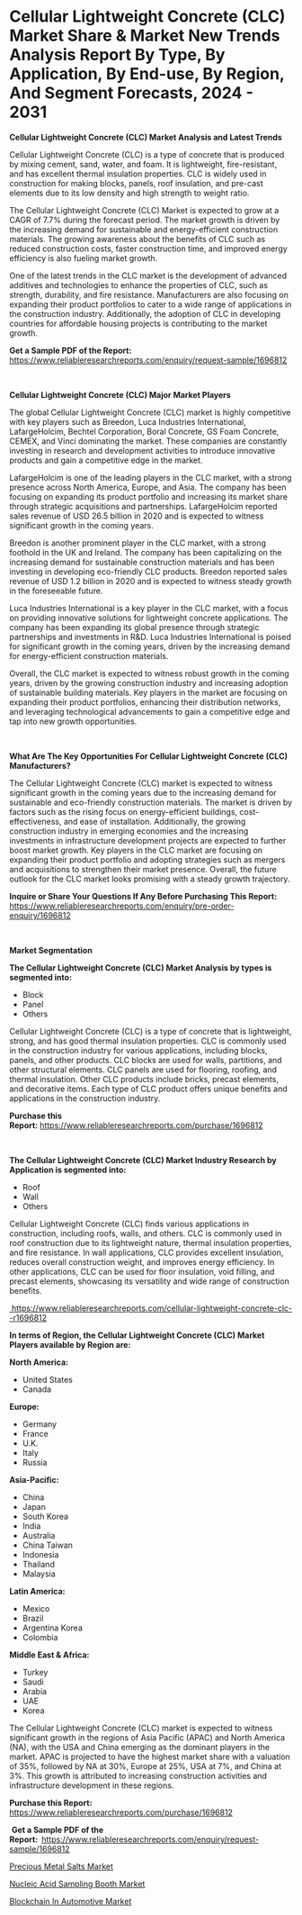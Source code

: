 <p><h1>Cellular Lightweight Concrete (CLC) Market Share & Market New Trends Analysis Report By Type, By Application, By End-use, By Region, And Segment Forecasts, 2024 - 2031</h1></p><p><strong>Cellular Lightweight Concrete (CLC) Market Analysis and Latest Trends</strong></p>
<p><p>Cellular Lightweight Concrete (CLC) is a type of concrete that is produced by mixing cement, sand, water, and foam. It is lightweight, fire-resistant, and has excellent thermal insulation properties. CLC is widely used in construction for making blocks, panels, roof insulation, and pre-cast elements due to its low density and high strength to weight ratio.</p><p>The Cellular Lightweight Concrete (CLC) Market is expected to grow at a CAGR of 7.7% during the forecast period. The market growth is driven by the increasing demand for sustainable and energy-efficient construction materials. The growing awareness about the benefits of CLC such as reduced construction costs, faster construction time, and improved energy efficiency is also fueling market growth.</p><p>One of the latest trends in the CLC market is the development of advanced additives and technologies to enhance the properties of CLC, such as strength, durability, and fire resistance. Manufacturers are also focusing on expanding their product portfolios to cater to a wide range of applications in the construction industry. Additionally, the adoption of CLC in developing countries for affordable housing projects is contributing to the market growth.</p></p>
<p><strong>Get a Sample PDF of the Report:&nbsp;</strong> <a href="https://www.reliableresearchreports.com/enquiry/request-sample/1696812">https://www.reliableresearchreports.com/enquiry/request-sample/1696812</a></p>
<p>&nbsp;</p>
<p><strong>Cellular Lightweight Concrete (CLC) Major Market Players</strong></p>
<p><p>The global Cellular Lightweight Concrete (CLC) market is highly competitive with key players such as Breedon, Luca Industries International, LafargeHolcim, Bechtel Corporation, Boral Concrete, GS Foam Concrete, CEMEX, and Vinci dominating the market. These companies are constantly investing in research and development activities to introduce innovative products and gain a competitive edge in the market.</p><p>LafargeHolcim is one of the leading players in the CLC market, with a strong presence across North America, Europe, and Asia. The company has been focusing on expanding its product portfolio and increasing its market share through strategic acquisitions and partnerships. LafargeHolcim reported sales revenue of USD 26.5 billion in 2020 and is expected to witness significant growth in the coming years.</p><p>Breedon is another prominent player in the CLC market, with a strong foothold in the UK and Ireland. The company has been capitalizing on the increasing demand for sustainable construction materials and has been investing in developing eco-friendly CLC products. Breedon reported sales revenue of USD 1.2 billion in 2020 and is expected to witness steady growth in the foreseeable future.</p><p>Luca Industries International is a key player in the CLC market, with a focus on providing innovative solutions for lightweight concrete applications. The company has been expanding its global presence through strategic partnerships and investments in R&D. Luca Industries International is poised for significant growth in the coming years, driven by the increasing demand for energy-efficient construction materials.</p><p>Overall, the CLC market is expected to witness robust growth in the coming years, driven by the growing construction industry and increasing adoption of sustainable building materials. Key players in the market are focusing on expanding their product portfolios, enhancing their distribution networks, and leveraging technological advancements to gain a competitive edge and tap into new growth opportunities.</p></p>
<p>&nbsp;</p>
<p><strong>What Are The Key Opportunities For Cellular Lightweight Concrete (CLC) Manufacturers?</strong></p>
<p><p>The Cellular Lightweight Concrete (CLC) market is expected to witness significant growth in the coming years due to the increasing demand for sustainable and eco-friendly construction materials. The market is driven by factors such as the rising focus on energy-efficient buildings, cost-effectiveness, and ease of installation. Additionally, the growing construction industry in emerging economies and the increasing investments in infrastructure development projects are expected to further boost market growth. Key players in the CLC market are focusing on expanding their product portfolio and adopting strategies such as mergers and acquisitions to strengthen their market presence. Overall, the future outlook for the CLC market looks promising with a steady growth trajectory.</p></p>
<p><strong>Inquire or Share Your Questions If Any Before Purchasing This Report:</strong> <a href="https://www.reliableresearchreports.com/enquiry/pre-order-enquiry/1696812">https://www.reliableresearchreports.com/enquiry/pre-order-enquiry/1696812</a></p>
<p>&nbsp;</p>
<p><strong>Market Segmentation</strong></p>
<p><strong>The Cellular Lightweight Concrete (CLC) Market Analysis by types is segmented into:</strong></p>
<p><ul><li>Block</li><li>Panel</li><li>Others</li></ul></p>
<p><p>Cellular Lightweight Concrete (CLC) is a type of concrete that is lightweight, strong, and has good thermal insulation properties. CLC is commonly used in the construction industry for various applications, including blocks, panels, and other products. CLC blocks are used for walls, partitions, and other structural elements. CLC panels are used for flooring, roofing, and thermal insulation. Other CLC products include bricks, precast elements, and decorative items. Each type of CLC product offers unique benefits and applications in the construction industry.</p></p>
<p><strong>Purchase this Report:&nbsp;</strong><a href="https://www.reliableresearchreports.com/purchase/1696812">https://www.reliableresearchreports.com/purchase/1696812</a></p>
<p>&nbsp;</p>
<p><strong>The Cellular Lightweight Concrete (CLC) Market Industry Research by Application is segmented into:</strong></p>
<p><ul><li>Roof</li><li>Wall</li><li>Others</li></ul></p>
<p><p>Cellular Lightweight Concrete (CLC) finds various applications in construction, including roofs, walls, and others. CLC is commonly used in roof construction due to its lightweight nature, thermal insulation properties, and fire resistance. In wall applications, CLC provides excellent insulation, reduces overall construction weight, and improves energy efficiency. In other applications, CLC can be used for floor insulation, void filling, and precast elements, showcasing its versatility and wide range of construction benefits.</p></p>
<p><a href="https://www.reliableresearchreports.com/cellular-lightweight-concrete-clc--r1696812">&nbsp;https://www.reliableresearchreports.com/cellular-lightweight-concrete-clc--r1696812</a></p>
<p><strong>In terms of Region, the Cellular Lightweight Concrete (CLC) Market Players available by Region are:</strong></p>
<p>
    <p> <strong> North America: </strong>
        <ul>
            <li>United States</li>
            <li>Canada</li>
        </ul>
        </p> 
    <p> <strong> Europe: </strong>
        <ul>
            <li>Germany</li>
            <li>France</li>
            <li>U.K.</li>
            <li>Italy</li>
            <li>Russia</li>
        </ul>
        </p> 
    <p> <strong> Asia-Pacific: </strong>
        <ul>
            <li>China</li>
            <li>Japan</li>
            <li>South Korea</li>
            <li>India</li>
            <li>Australia</li>
            <li>China Taiwan</li>
            <li>Indonesia</li>
            <li>Thailand</li>
            <li>Malaysia</li>
        </ul>
        </p> 
    <p> <strong> Latin America: </strong>
        <ul>
            <li>Mexico</li>
            <li>Brazil</li>
            <li>Argentina Korea</li>
            <li>Colombia</li>
        </ul>
        </p> 
    <p> <strong> Middle East & Africa: </strong>
        <ul>
            <li>Turkey</li>
            <li>Saudi</li>
            <li>Arabia</li>
            <li>UAE</li>
            <li>Korea</li>
        </ul>
    </p>
    </p>
<p><p>The Cellular Lightweight Concrete (CLC) market is expected to witness significant growth in the regions of Asia Pacific (APAC) and North America (NA), with the USA and China emerging as the dominant players in the market. APAC is projected to have the highest market share with a valuation of 35%, followed by NA at 30%, Europe at 25%, USA at 7%, and China at 3%. This growth is attributed to increasing construction activities and infrastructure development in these regions.</p></p>
<p><strong>Purchase this Report: </strong><a href="https://www.reliableresearchreports.com/purchase/1696812">https://www.reliableresearchreports.com/purchase/1696812</a></p>
<p>&nbsp;<strong>Get a Sample PDF of the Report:&nbsp;&nbsp;</strong><a href="https://www.reliableresearchreports.com/enquiry/request-sample/1696812">https://www.reliableresearchreports.com/enquiry/request-sample/1696812</a></p>
<p><strong></strong></p>
<p><p><a href="https://github.com/kufem1/Market-Research-Report-List-2/blob/main/precious-metal-salts-market.md">Precious Metal Salts Market</a></p><p><a href="https://github.com/kosella/Market-Research-Report-List-3/blob/main/nucleic-acid-sampling-booth-market.md">Nucleic Acid Sampling Booth Market</a></p><p><a href="https://view.publitas.com/reportprime-1/blockchain-in-automotive-market-comprehensive-assessment-by-type-application-and-geography/">Blockchain In Automotive Market</a></p></p>